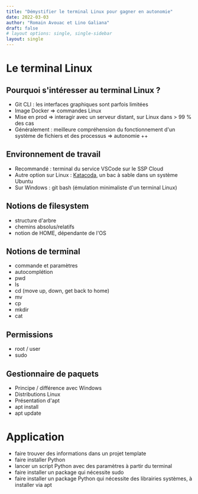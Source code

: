 ```yaml
---
title: "Démystifier le terminal Linux pour gagner en autonomie"
date: 2022-03-03
author: "Romain Avouac et Lino Galiana"
draft: false
# layout options: single, single-sidebar
layout: single
---
```




# Le terminal Linux
  
## Pourquoi s'intéresser au terminal Linux ?

- Git CLI : les interfaces graphiques sont parfois limitées
- Image Docker => commandes Linux
- Mise en prod => interagir avec un serveur distant, sur Linux dans > 99 % des cas
- Généralement : meilleure compréhension du fonctionnement d'un système de fichiers et des processus => autonomie ++

## Environnement de travail

- Recommandé : terminal du service VSCode sur le SSP Cloud
- Autre option sur Linux : [Katacoda](https://katacoda.com/scenario-examples/courses/environment-usages/ubuntu-2004), un bac à sable dans un système Ubuntu
- Sur Windows : git bash (émulation minimaliste d'un terminal Linux)

## Notions de filesystem

- structure d'arbre
- chemins absolus/relatifs
- notion de HOME, dépendante de l'OS

## Notions de terminal

- commande et paramètres
- autocomplétion
- pwd
- ls
- cd (move up, down, get back to home)
- mv
- cp
- mkdir
- cat

## Permissions

- root / user
- sudo

## Gestionnaire de paquets

- Principe / différence avec Windows
- Distributions Linux
- Présentation d'apt
- apt install
- apt update



# Application

- faire trouver des informations dans un projet template
- faire installer Python
- lancer un script Python avec des paramètres à partir du terminal
- faire installer un package qui nécessite sudo
- faire installer un package Python qui nécessite des librairies systèmes, à installer via apt


